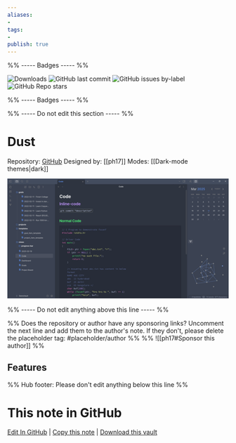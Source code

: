```yaml
---
aliases:
- 
tags: 
- 
publish: true
---
```


%% ----- Badges ----- %%

![Downloads](https://img.shields.io/badge/downloads-885-573E7A?style=for-the-badge&logo=)
![GitHub last commit](https://img.shields.io/github/last-commit/ph17/Dust?color=573E7A&label=last%20update&logo=github&style=for-the-badge)
![GitHub issues by-label](https://img.shields.io/github/issues/ph17/Dust/help%20wanted?color=573E7A&logo=github&style=for-the-badge) 
![GitHub Repo stars](https://img.shields.io/github/stars/ph17/Dust?color=573E7A&logo=github&style=for-the-badge)

%% ----- Badges ----- %%

%% ----- Do not edit this section ----- %%

# Dust

Repository: [GitHub](https://github.com/ph17/Dust)
Designed by: [[ph17]]
Modes: [[Dark-mode themes|dark]]



![screenshot](https://github.com/ph17/Dust/raw/HEAD/theme_screenshot.png)

%% ----- Do not edit anything above this line ----- %% 

%% Does the repository or author have any sponsoring links? Uncomment the next line and add them to the author's note. If they don't, please delete the placeholder tag: #placeholder/author %%
%% ![[ph17#Sponsor this author]] %%


## Features



%% Hub footer: Please don't edit anything below this line %%

# This note in GitHub

<span class="git-footer">[Edit In GitHub](https://github.dev/obsidian-community/obsidian-hub/blob/main/02%20-%20Community%20Expansions/02.05%20All%20Community%20Expansions/Themes/Dust.md "git-hub-edit-note") | [Copy this note](https://raw.githubusercontent.com/obsidian-community/obsidian-hub/main/02%20-%20Community%20Expansions/02.05%20All%20Community%20Expansions/Themes/Dust.md "git-hub-copy-note") | [Download this vault](https://github.com/obsidian-community/obsidian-hub/archive/refs/heads/main.zip "git-hub-download-vault") </span>
